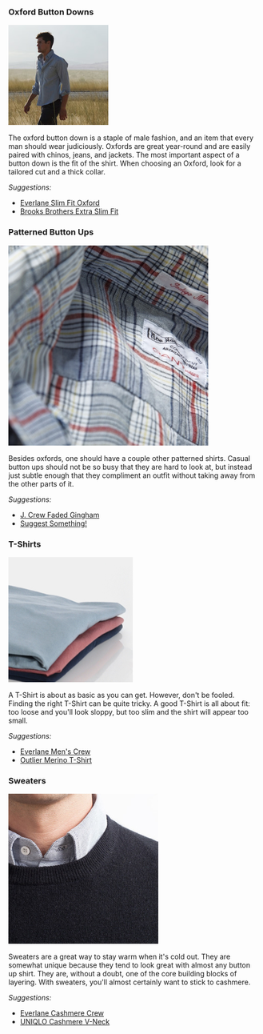 ### Oxford Button Downs
![](/assets/images/ocbd.png)

The oxford button down is a staple of male fashion, and an item that every man should wear judiciously. Oxfords are great year-round and are easily paired with chinos, jeans, and jackets. The most important aspect of a button down is the fit of the shirt. When choosing an Oxford, look for a tailored cut and a thick collar.

*Suggestions:*

- [Everlane Slim Fit Oxford][everlane-ofxford]
- [Brooks Brothers Extra Slim Fit][bb]


### Patterned Button Ups
![](/assets/images/button-up.png)

Besides oxfords, one should have a couple other patterned shirts. Casual button ups should not be so busy that they are hard to look at, but instead just subtle enough that they compliment an outfit without taking away from the other parts of it.

*Suggestions:*

- [J. Crew Faded Gingham][jcrew-faded]
- [Suggest Something!][suggest]


### T-Shirts
![](/assets/images/tee.png)

A T-Shirt is about as basic as you can get. However, don't be fooled. Finding the right T-Shirt can be quite tricky. A good T-Shirt is all about fit: too loose and you'll look sloppy, but too slim and the shirt will appear too small.

*Suggestions:*

- [Everlane Men's Crew][everlane-t]
- [Outlier Merino T-Shirt][outlier]


### Sweaters
![](/assets/images/sweater.png)

Sweaters are a great way to stay warm when it's cold out. They are somewhat unique because they tend to look great with almost any button up shirt. They are, without a doubt, one of the core building blocks of layering. With sweaters, you'll almost certainly want to stick to cashmere.

*Suggestions:*

- [Everlane Cashmere Crew][everlane-sweater]
- [UNIQLO Cashmere V-Neck][uniqlo-v]

[everlane-ofxford]: https://www.everlane.com/collections/mens-shirts/products/mens-oxford-lightblue
[bb]: http://www.brooksbrothers.com/Extra-Slim-Fit-Button-Down-Collar-Dress-Shirt/529Q,default,pd.html?dwvar_529Q_Color=BLUE&contentpos=11&cgid=0203
[jcrew-faded]: https://www.jcrew.com/mens_category/shirts/washedfavoriteshirts/PRDOVR~19417/19417.jsp?TCode=GGBS00006&sisearchengine=197&siproduct=19417&origin=pla&cagpspn=pla
[everlane-t]: https://www.everlane.com/collections/mens-tees/products/mens-crew-light-grey
[outlier]: http://shop.outlier.cc/shop/retail/ultrafine-merino-tee.html
[everlane-sweater]: https://www.everlane.com/collections/mens-sweaters/products/mens-cashmere-crew-light-grey
[uniqlo-v]: http://www.uniqlo.com/us/search.html?q=MEN+CASHMERE+V+NECK+SWEATER
[suggest]: https://github.com/taylorlapeyre/basic-wardrobe/issues?state=open
